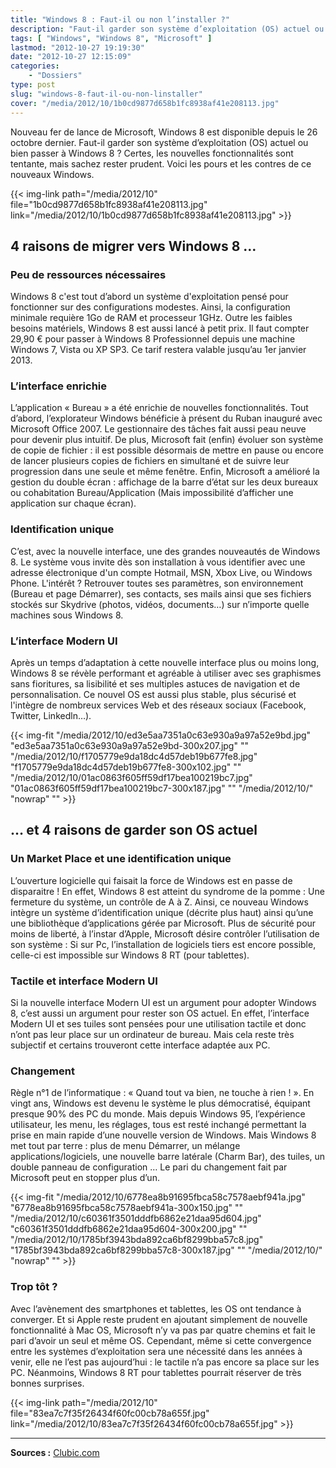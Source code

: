 ```yaml
---
title: "Windows 8 : Faut-il ou non l’installer ?"
description: "Faut-il garder son système d’exploitation (OS) actuel ou bien passer à Windows 8 ? Voici les pours et les contres de ce nouveaux Windows."
tags: [ "Windows", "Windows 8", "Microsoft" ]
lastmod: "2012-10-27 19:19:30"
date: "2012-10-27 12:15:09"
categories:
    - "Dossiers"
type: post
slug: "windows-8-faut-il-ou-non-linstaller"
cover: "/media/2012/10/1b0cd9877d658b1fc8938af41e208113.jpg"
---
```


Nouveau fer de lance de Microsoft, Windows 8 est disponible depuis le 26 octobre dernier. Faut-il garder son système d’exploitation (OS) actuel ou bien passer à Windows 8 ? Certes, les nouvelles fonctionnalités sont tentante, mais sachez rester prudent. Voici les pours et les contres de ce nouveaux Windows.

<!--more-->

{{< img-link path="/media/2012/10" file="1b0cd9877d658b1fc8938af41e208113.jpg" link="/media/2012/10/1b0cd9877d658b1fc8938af41e208113.jpg" >}}

## 4 raisons de migrer vers Windows 8 …

### Peu de ressources nécessaires

Windows 8 c'est tout d’abord un système d'exploitation pensé pour fonctionner sur des configurations modestes. Ainsi, la configuration minimale requière 1Go de RAM et processeur 1GHz. Outre les faibles besoins matériels, Windows 8 est aussi lancé à petit prix. Il faut compter 29,90 € pour passer à Windows 8 Professionnel depuis une machine Windows 7, Vista ou XP SP3. Ce tarif restera valable jusqu’au 1er janvier 2013.

### L’interface enrichie

L’application « Bureau » a été enrichie de nouvelles fonctionnalités. Tout d’abord, l’explorateur Windows bénéficie à présent du Ruban inauguré avec Microsoft Office 2007. Le gestionnaire des tâches fait aussi peau neuve pour devenir plus intuitif. De plus, Microsoft fait (enfin) évoluer son système de copie de fichier : il est possible désormais de mettre en pause ou encore de lancer plusieurs copies de fichiers en simultané et de suivre leur progression dans une seule et même fenêtre. Enfin, Microsoft a amélioré la gestion du double écran : affichage de la barre d’état sur les deux bureaux ou cohabitation Bureau/Application (Mais impossibilité d’afficher une application sur chaque écran).

### Identification unique

C’est, avec la nouvelle interface, une des grandes nouveautés de Windows 8. Le système vous invite dès son installation à vous identifier avec une adresse électronique d'un compte Hotmail, MSN, Xbox Live, ou Windows Phone. L'intérêt ? Retrouver toutes ses paramètres, son environnement (Bureau et page Démarrer), ses contacts, ses mails ainsi que ses fichiers stockés sur Skydrive (photos, vidéos, documents…) sur n’importe quelle machines sous Windows 8.

### L’interface Modern UI

Après un temps d’adaptation à cette nouvelle interface plus ou moins long, Windows 8 se révèle performant et agréable à utiliser avec ses graphismes sans fioritures, sa lisibilité et ses multiples astuces de navigation et de personnalisation. Ce nouvel OS est aussi plus stable, plus sécurisé et l'intègre de nombreux services Web et des réseaux sociaux (Facebook, Twitter, Linkedln…).

{{< img-fit
    "/media/2012/10/ed3e5aa7351a0c63e930a9a97a52e9bd.jpg" "ed3e5aa7351a0c63e930a9a97a52e9bd-300x207.jpg" ""
    "/media/2012/10/f1705779e9da18dc4d57deb19b677fe8.jpg" "f1705779e9da18dc4d57deb19b677fe8-300x102.jpg" ""
    "/media/2012/10/01ac0863f605ff59df17bea100219bc7.jpg" "01ac0863f605ff59df17bea100219bc7-300x187.jpg" ""
    "/media/2012/10/" "nowrap" "" >}}

## … et 4 raisons de garder son OS actuel


### Un Market Place et une identification unique

L’ouverture logicielle qui faisait la force de Windows est en passe de disparaitre ! En effet, Windows 8 est atteint du syndrome de la pomme : Une fermeture du système, un contrôle de A à Z. Ainsi, ce nouveau Windows intègre un système d’identification unique (décrite plus haut) ainsi qu’une une bibliothèque d’applications gérée par Microsoft. Plus de sécurité pour moins de liberté, à l’instar d’Apple, Microsoft désire contrôler l’utilisation de son système : Si sur Pc, l’installation de logiciels tiers est encore possible, celle-ci est impossible sur Windows 8 RT (pour tablettes).

### Tactile et interface Modern UI

Si la nouvelle interface Modern UI est un argument pour adopter Windows 8, c’est aussi un argument pour rester son OS actuel. En effet, l’interface Modern UI et ses tuiles sont pensées pour une utilisation tactile et donc n’ont pas leur place sur un ordinateur de bureau. Mais cela reste très subjectif et certains trouveront cette interface adaptée aux PC.

### Changement

Règle n°1 de l’informatique : « Quand tout va bien, ne touche à rien ! ». En vingt ans, Windows est devenu le système le plus démocratisé, équipant presque 90% des PC du monde. Mais depuis Windows 95, l’expérience utilisateur, les menu, les réglages, tous est resté inchangé permettant la prise en main rapide d’une nouvelle version de Windows. Mais Windows 8 met tout par terre : plus de menu Démarrer, un mélange applications/logiciels, une nouvelle barre latérale (Charm Bar), des tuiles, un double panneau de configuration … Le pari du changement fait par Microsoft peut en stopper plus d’un.

{{< img-fit
    "/media/2012/10/6778ea8b91695fbca58c7578aebf941a.jpg" "6778ea8b91695fbca58c7578aebf941a-300x150.jpg" ""
    "/media/2012/10/c60361f3501dddfb6862e21daa95d604.jpg" "c60361f3501dddfb6862e21daa95d604-300x200.jpg" ""
    "/media/2012/10/1785bf3943bda892ca6bf8299bba57c8.jpg" "1785bf3943bda892ca6bf8299bba57c8-300x187.jpg" ""
    "/media/2012/10/" "nowrap" "" >}}

### Trop tôt ?

Avec l’avènement des smartphones et tablettes, les OS ont tendance à converger. Et si Apple reste prudent en ajoutant simplement de nouvelle fonctionnalité à Mac OS, Microsoft n’y va pas par quatre chemins et fait le pari d’avoir un seul et même OS. Cependant, même si cette convergence entre les systèmes d’exploitation sera une nécessité dans les années à venir, elle ne l’est pas aujourd’hui : le tactile n’a pas encore sa place sur les PC. Néanmoins, Windows 8 RT pour tablettes pourrait réserver de très bonnes surprises.

{{< img-link path="/media/2012/10" file="83ea7c7f35f26434f60fc00cb78a655f.jpg" link="/media/2012/10/83ea7c7f35f26434f60fc00cb78a655f.jpg" >}}

---

**Sources :** [Clubic.com](http://www.clubic.com/windows-os/windows-8/actualite-518865-windows-8-10-raisons.html)
